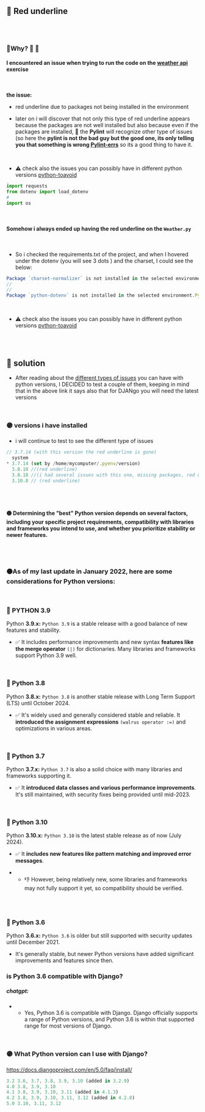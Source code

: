 ## 🔴 Red underline



<br>


<br>

### 🧶Why? 🧶 🧶

#### I encountered an issue when trying to run the code on the  [weather api](./z_weather-API.md) exercise

<br>

 **the issue:**

 - red underline due to packages not being installed in the environment

 -  later on i will discover that not only this type of red underline appears because the packages are not well installed but also because even if the packages are installed, 🔴 the **Pylint** will recognize other type of issues (so here the **pylint is not the bad guy but the good one, its only telling you that something is wrong [Pylint-errs](./z_PYlint-errs.md)** so its a good thing to have it.

<br>

 - ⚠️ check also the issues you can possibly have in different python versions [python-toavoid](./z_PYENV_versions-python-toavoid.md)


```python
import requests
from dotenv import load_dotenv
#
import os
```

<br>

#### Somehow i always ended up having the red underline on the `Weather.py`

<br>

- So i checked the requirements.txt of the project, and when I hovered under the dotenv (you will see 3 dots ) and the charset, I could see the below:

```javascript
Package `charset-normalizer` is not installed in the selected environment.Python-InstalledPackagesCheckernot-installed
//
//
Package `python-dotenv` is not installed in the selected environment.Python-InstalledPackagesCheckernot-installed

```
<br>

 - ⚠️ check also the issues you can possibly have in different python versions [python-toavoid](./z_PYENV_versions-python-toavoid.md)



<br>
<br>

## 🌈 solution

- After reading about the [different types of issues](./z_PYENV_versions-python-toavoid.md) you can have with python versions, I DECIDED to test a couple of them, keeping in mind that in the above link it says also that for DJANgo you will need the latest  versions


<br>


### 🟣 versions i have installed

- i will continue to test to see the different type of issues

```javascript
// 3.7.14 (with this version the red underline is gone)
  system
* 3.7.14 (set by /home/mycomputer/.pyenv/version)
  3.8.10 //(red underline)
  3.8.18 //(i had several issues with this one, missing packages, red underline)
  3.10.8 // (red underline)

```


<br>
<br>


#### 🟡 Determining the "best" Python version depends on several factors, including your specific project requirements, compatibility with libraries and frameworks you intend to use, and whether you prioritize stability or newer features.

<br>
<br>

### 🟠As of my last update in January 2022, here are some considerations for Python versions:

<br>

### 🔸 PYTHON 3.9

Python **3.9.x:** `Python 3.9` is a stable release with a good balance of new features and stability.

- ✅ It includes performance improvements and new syntax **features like the merge operator** `(|)` for dictionaries. Many libraries and frameworks support Python 3.9 well.


<br>

### 🔸 Python 3.8

Python **3.8.x:** `Python 3.8` is another stable release with Long Term Support (LTS) until October 2024.

- ✅ It's widely used and generally considered stable and reliable. It **introduced the assignment expressions** `(walrus operator :=)` and optimizations in various areas.

<br>


### 🔸 Python 3.7

Python **3.7.x:** `Python 3.7` is also a solid choice with many libraries and frameworks supporting it.

- ✅ It **introduced data classes and various performance improvements**. It's still maintained, with security fixes being provided until mid-2023.

<br>

### 🔸 Python 3.10

Python **3.10.x:** `Python 3.10` is the latest stable release as of now (July 2024).

- ✅ It **includes new features like pattern matching and improved error messages**.

- - 👎 However, being relatively new, some libraries and frameworks may not fully support it yet, so compatibility should be verified.


<br>
<br>

### 🔸 Python 3.6

Python **3.6.x:** `Python 3.6` is older but still supported with security updates until December 2021.

-  It's generally stable, but newer Python versions have added significant improvements and features since then.

### is Python 3.6 compatible with Django?

##### chatgpt:

- - Yes, Python 3.6 is compatible with Django. Django officially supports a range of Python versions, and Python 3.6 is within that supported range for most versions of Django.


<br>

### 🟣 What Python version can I use with Django?

https://docs.djangoproject.com/en/5.0/faq/install/

```javascript
3.2	3.6, 3.7, 3.8, 3.9, 3.10 (added in 3.2.9)
4.0	3.8, 3.9, 3.10
4.1	3.8, 3.9, 3.10, 3.11 (added in 4.1.3)
4.2	3.8, 3.9, 3.10, 3.11, 3.12 (added in 4.2.8)
5.0	3.10, 3.11, 3.12
```
